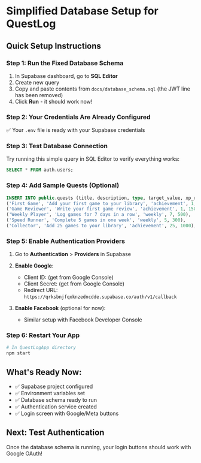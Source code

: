 # Simplified Database Setup for QuestLog

## Quick Setup Instructions

### Step 1: Run the Fixed Database Schema
1. In Supabase dashboard, go to **SQL Editor**
2. Create new query
3. Copy and paste contents from `docs/database_schema.sql` (the JWT line has been removed)
4. Click **Run** - it should work now!

### Step 2: Your Credentials Are Already Configured
✅ Your `.env` file is ready with your Supabase credentials

### Step 3: Test Database Connection
Try running this simple query in SQL Editor to verify everything works:
```sql
SELECT * FROM auth.users;
```

### Step 4: Add Sample Quests (Optional)
```sql
INSERT INTO public.quests (title, description, type, target_value, xp_reward) VALUES
('First Game', 'Add your first game to your library', 'achievement', 1, 100),
('Game Reviewer', 'Write your first game review', 'achievement', 1, 150),
('Weekly Player', 'Log games for 7 days in a row', 'weekly', 7, 500),
('Speed Runner', 'Complete 5 games in one week', 'weekly', 5, 300),
('Collector', 'Add 25 games to your library', 'achievement', 25, 1000);
```

### Step 5: Enable Authentication Providers
1. Go to **Authentication** > **Providers** in Supabase
2. **Enable Google**:
   - Client ID: (get from Google Console)
   - Client Secret: (get from Google Console) 
   - Redirect URL: `https://qrksbnjfqxknzedncdde.supabase.co/auth/v1/callback`

3. **Enable Facebook** (optional for now):
   - Similar setup with Facebook Developer Console

### Step 6: Restart Your App
```bash
# In QuestLogApp directory
npm start
```

## What's Ready Now:
- ✅ Supabase project configured
- ✅ Environment variables set
- ✅ Database schema ready to run
- ✅ Authentication service created
- ✅ Login screen with Google/Meta buttons

## Next: Test Authentication
Once the database schema is running, your login buttons should work with Google OAuth!